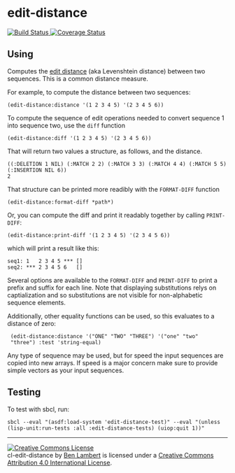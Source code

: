 edit-distance
=============
[![Build Status](https://travis-ci.org/belambert/cl-edit-distance.svg?branch=main)
](https://travis-ci.org/belambert/cl-edit-distance)
[![Coverage Status](https://coveralls.io/repos/github/belambert/cl-edit-distance/badge.svg?branch=coverage)
](https://coveralls.io/github/belambert/cl-edit-distance?branch=coverage)

Using
-----
Computes the [edit distance](https://en.wikipedia.org/wiki/Levenshtein_distance)
(aka Levenshtein distance) between two sequences. This is a common distance measure.

For example, to compute the distance between two sequences:

    (edit-distance:distance '(1 2 3 4 5) '(2 3 4 5 6))

To compute the sequence of edit operations needed to convert sequence
1 into sequence two, use the `diff` function

    (edit-distance:diff '(1 2 3 4 5) '(2 3 4 5 6))

That will return two values a structure, as follows, and the distance.

    ((:DELETION 1 NIL) (:MATCH 2 2) (:MATCH 3 3) (:MATCH 4 4) (:MATCH 5 5) (:INSERTION NIL 6))
    2

That structure can be printed more readibly with the `FORMAT-DIFF`
function

    (edit-distance:format-diff *path*)

Or, you can compute the diff and print it readably together by calling `PRINT-DIFF`:

    (edit-distance:print-diff '(1 2 3 4 5) '(2 3 4 5 6))

which will print a result like this:

    seq1: 1   2 3 4 5 *** []
    seq2: *** 2 3 4 5 6   []

Several options are available to the `FORMAT-DIFF` and `PRINT-DIFF` to
print a prefix and suffix for each line.  Note that displaying
substitutions relys on captialization and so substitutions are not
visible for non-alphabetic sequence elements.

Additionally, other equality functions can be used, so this evaluates
to a distance of zero:

     (edit-distance:distance '("ONE" "TWO" "THREE") '("one" "two"
     "three") :test 'string-equal)

Any type of sequence may be used, but for speed the input sequences
are copied into new arrays. If speed is a major concern make sure to
provide simple vectors as your input sequences.

Testing
-------
To test with sbcl, run:

    sbcl --eval "(asdf:load-system 'edit-distance-test)" --eval "(unless (lisp-unit:run-tests :all :edit-distance-tests) (uiop:quit 1))"

---
<a rel="license" href="http://creativecommons.org/licenses/by/4.0/"><img alt="Creative Commons License" style="border-width:0" src="https://i.creativecommons.org/l/by/4.0/88x31.png" /></a><br /><span xmlns:dct="http://purl.org/dc/terms/" href="http://purl.org/dc/dcmitype/Text" property="dct:title" rel="dct:type">cl-edit-distance</span> by <a xmlns:cc="http://creativecommons.org/ns#" href="https://github.com/belambert/cl-edit-distance" property="cc:attributionName" rel="cc:attributionURL">Ben Lambert</a> is licensed under a <a rel="license" href="http://creativecommons.org/licenses/by/4.0/">Creative Commons Attribution 4.0 International License</a>.
